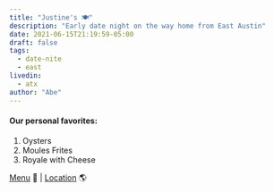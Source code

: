 ```yaml
---
title: "Justine's 🍽️"
description: "Early date night on the way home from East Austin"
date: 2021-06-15T21:19:59-05:00
draft: false
tags:
  - date-nite
  - east
livedin:
  - atx
author: "Abe"
---
```


#### Our personal favorites:

1. Oysters
2. Moules Frites
3. Royale with Cheese

[Menu](https://justines1937.com/wp-content/uploads/2024/04/MenuP1_030624.pdf) 📖  |  [Location](https://maps.app.goo.gl/cXMXiU3RJVTX1VGW7) 🌎
